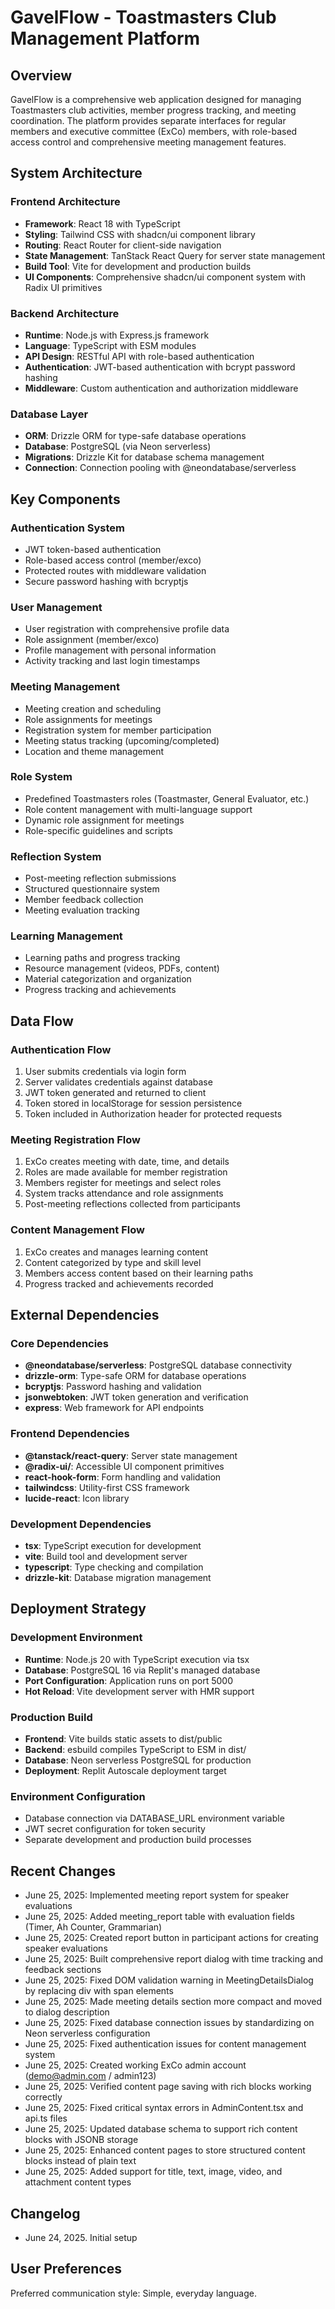 # GavelFlow - Toastmasters Club Management Platform

## Overview

GavelFlow is a comprehensive web application designed for managing Toastmasters club activities, member progress tracking, and meeting coordination. The platform provides separate interfaces for regular members and executive committee (ExCo) members, with role-based access control and comprehensive meeting management features.

## System Architecture

### Frontend Architecture
- **Framework**: React 18 with TypeScript
- **Styling**: Tailwind CSS with shadcn/ui component library
- **Routing**: React Router for client-side navigation
- **State Management**: TanStack React Query for server state management
- **Build Tool**: Vite for development and production builds
- **UI Components**: Comprehensive shadcn/ui component system with Radix UI primitives

### Backend Architecture
- **Runtime**: Node.js with Express.js framework
- **Language**: TypeScript with ESM modules
- **API Design**: RESTful API with role-based authentication
- **Authentication**: JWT-based authentication with bcrypt password hashing
- **Middleware**: Custom authentication and authorization middleware

### Database Layer
- **ORM**: Drizzle ORM for type-safe database operations
- **Database**: PostgreSQL (via Neon serverless)
- **Migrations**: Drizzle Kit for database schema management
- **Connection**: Connection pooling with @neondatabase/serverless

## Key Components

### Authentication System
- JWT token-based authentication
- Role-based access control (member/exco)
- Protected routes with middleware validation
- Secure password hashing with bcryptjs

### User Management
- User registration with comprehensive profile data
- Role assignment (member/exco)
- Profile management with personal information
- Activity tracking and last login timestamps

### Meeting Management
- Meeting creation and scheduling
- Role assignments for meetings
- Registration system for member participation
- Meeting status tracking (upcoming/completed)
- Location and theme management

### Role System
- Predefined Toastmasters roles (Toastmaster, General Evaluator, etc.)
- Role content management with multi-language support
- Dynamic role assignment for meetings
- Role-specific guidelines and scripts

### Reflection System
- Post-meeting reflection submissions
- Structured questionnaire system
- Member feedback collection
- Meeting evaluation tracking

### Learning Management
- Learning paths and progress tracking
- Resource management (videos, PDFs, content)
- Material categorization and organization
- Progress tracking and achievements

## Data Flow

### Authentication Flow
1. User submits credentials via login form
2. Server validates credentials against database
3. JWT token generated and returned to client
4. Token stored in localStorage for session persistence
5. Token included in Authorization header for protected requests

### Meeting Registration Flow
1. ExCo creates meeting with date, time, and details
2. Roles are made available for member registration
3. Members register for meetings and select roles
4. System tracks attendance and role assignments
5. Post-meeting reflections collected from participants

### Content Management Flow
1. ExCo creates and manages learning content
2. Content categorized by type and skill level
3. Members access content based on their learning paths
4. Progress tracked and achievements recorded

## External Dependencies

### Core Dependencies
- **@neondatabase/serverless**: PostgreSQL database connectivity
- **drizzle-orm**: Type-safe ORM for database operations
- **bcryptjs**: Password hashing and validation
- **jsonwebtoken**: JWT token generation and verification
- **express**: Web framework for API endpoints

### Frontend Dependencies
- **@tanstack/react-query**: Server state management
- **@radix-ui/**: Accessible UI component primitives
- **react-hook-form**: Form handling and validation
- **tailwindcss**: Utility-first CSS framework
- **lucide-react**: Icon library

### Development Dependencies
- **tsx**: TypeScript execution for development
- **vite**: Build tool and development server
- **typescript**: Type checking and compilation
- **drizzle-kit**: Database migration management

## Deployment Strategy

### Development Environment
- **Runtime**: Node.js 20 with TypeScript execution via tsx
- **Database**: PostgreSQL 16 via Replit's managed database
- **Port Configuration**: Application runs on port 5000
- **Hot Reload**: Vite development server with HMR support

### Production Build
- **Frontend**: Vite builds static assets to dist/public
- **Backend**: esbuild compiles TypeScript to ESM in dist/
- **Database**: Neon serverless PostgreSQL for production
- **Deployment**: Replit Autoscale deployment target

### Environment Configuration
- Database connection via DATABASE_URL environment variable
- JWT secret configuration for token security
- Separate development and production build processes

## Recent Changes
- June 25, 2025: Implemented meeting report system for speaker evaluations
- June 25, 2025: Added meeting_report table with evaluation fields (Timer, Ah Counter, Grammarian)
- June 25, 2025: Created report button in participant actions for creating speaker evaluations
- June 25, 2025: Built comprehensive report dialog with time tracking and feedback sections
- June 25, 2025: Fixed DOM validation warning in MeetingDetailsDialog by replacing div with span elements
- June 25, 2025: Made meeting details section more compact and moved to dialog description
- June 25, 2025: Fixed database connection issues by standardizing on Neon serverless configuration
- June 25, 2025: Fixed authentication issues for content management system
- June 25, 2025: Created working ExCo admin account (demo@admin.com / admin123)
- June 25, 2025: Verified content page saving with rich blocks working correctly
- June 25, 2025: Fixed critical syntax errors in AdminContent.tsx and api.ts files
- June 25, 2025: Updated database schema to support rich content blocks with JSONB storage
- June 25, 2025: Enhanced content pages to store structured content blocks instead of plain text
- June 25, 2025: Added support for title, text, image, video, and attachment content types

## Changelog
- June 24, 2025. Initial setup

## User Preferences

Preferred communication style: Simple, everyday language.